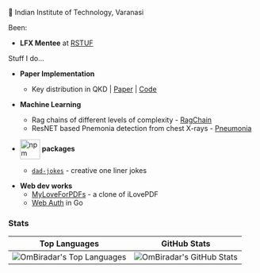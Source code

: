 📍 Indian Institute of Technology, Varanasi

  
Been:
- **LFX Mentee** at [RSTUF](https://github.com/repository-service-tuf/repository-service-tuf)


Stuff I do...

- **Paper Implementation** 
    - Key distribution in QKD | [Paper](https://ieeexplore.ieee.org/document/10380212) | [Code](https://github.com/OmBiradar/MATN/blob/main/main.ipynb)

- **Machine Learning**
    - Rag chains of different levels of complexity - [RagChain](https://github.com/OmBiradar/ragchain)
    - ResNET based Pnemonia detection from chest X-rays - [Pneumonia](https://github.com/OmBiradar/Pneumonia-DL-ResNet)

- <img src="https://upload.wikimedia.org/wikipedia/commons/thumb/d/db/Npm-logo.svg/640px-Npm-logo.svg.png" alt="npm logo" width="40" style="vertical-align:middle"> **packages**
  - [`dad-jokes`](https://www.npmjs.com/package/@ombiradar/dad-jokes) - creative one liner jokes

<!-- - **Cryptographic**
    - [LockSmith](https://github.com/OmBiradar/locksmith) - an all in one personal password storage -->

- **Web dev works**
    - [MyLoveForPDFs](https://github.com/OmBiradar/my-love-for-pdfs) - a clone of iLovePDF 
    - [Web Auth](https://github.com/OmBiradar/golang_secure_login_portal) in Go

### Stats
| Top Languages                                                                                                                                                                                                                                                        | GitHub Stats                                                                                                                                                                                                                         |
| -------------------------------------------------------------------------------------------------------------------------------------------------------------------------------------------------------------------------------------------------------------------- | -------------------------------------------------------------------------------------------------------------------------------------------------------------------------------------------------------------------------------------- |
| <picture><source srcset="https://github-readme-stats.vercel.app/api/top-langs?username=OmBiradar&show_icons=true&locale=en&layout=compact&theme=dracula&hide=jupyter%20notebook&hide_title=true" media="(prefers-color-scheme: dark)" /><source srcset="https://github-readme-stats.vercel.app/api/top-langs?username=OmBiradar&show_icons=true&locale=en&layout=compact&hide=jupyter%20notebook&hide_title=true" media="(prefers-color-scheme: light), (prefers-color-scheme: no-preference)" /><img src="https://github-readme-stats.vercel.app/api/top-langs?username=OmBiradar&show_icons=true&locale=en&layout=compact&hide=jupyter%20notebook&hide_title=true" alt="OmBiradar's Top Languages"/></picture> | <picture><source srcset="https://github-readme-stats.vercel.app/api?username=OmBiradar&show_icons=true&locale=en&theme=dracula&hide_title=true" media="(prefers-color-scheme: dark)" /><source srcset="https://github-readme-stats.vercel.app/api?username=OmBiradar&show_icons=true&locale=en&hide_title=true" media="(prefers-color-scheme: light), (prefers-color-scheme: no-preference)" /><img src="https://github-readme-stats.vercel.app/api?username=OmBiradar&show_icons=true&locale=en&hide_title=true" alt="OmBiradar's GitHub Stats"/></picture> |

